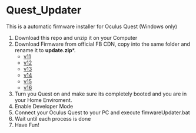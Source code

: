 # Quest_Updater
This is a automatic firmware installer for Oculus Quest (Windows only)

1. Download this repo and unzip it on your Computer
2. Download Firmware from official FB CDN, copy into the same folder and rename it to **update.zip***.
   - [v11](https://scontent.xx.fbcdn.net/v/t39.10537-6/10000000_415959559327206_1506267613645242368_n.zip?_nc_cat=103&_nc_ohc=CGQmj7vSxqUAQnAPVDWYgb5JwNVe1U7TKezSPdESRH5V-L6lfrhDdaf7A&_nc_ad=z-m&_nc_cid=0&_nc_zor=4&_nc_ht=scontent.xx&oh=6b119b782e12cee566e7314b20b4516f&oe=5E85B672)
   - [v12](https://scontent.xx.fbcdn.net/v/t39.10537-6/10000000_1103475330002785_5782695361189511168_n.zip?_nc_cat=106&_nc_ohc=DRHo9XY3AYsAQlr4xOWJFC-XkBlvjib7huXdDxrADwnjjjNmfjU2aM1pw&_nc_ad=z-m&_nc_cid=0&_nc_zor=4&_nc_ht=scontent.xx&oh=3c330b9673f5083598568a0163457e1a&oe=5E77FAAF)
   - [v13](https://scontent.xx.fbcdn.net/v/t39.10537-6/10000000_520897851884385_6318834646985474048_n.zip?_nc_cat=108&_nc_ohc=HQwaC335a_gAX9vuAo5&_nc_ad=z-m&_nc_cid=0&_nc_zor=4&_nc_ht=scontent.xx&oh=b7b534782bd44cb1de58326486312a94&oe=5EC3BCA3)
   - [v14](https://scontent.xx.fbcdn.net/v/t39.10537-6/10000000_1404193706409125_1648606356002832384_n.zip?_nc_cat=101&_nc_sid=379304&_nc_ohc=Ymh78WQxqPYAX-4F-sa&_nc_ad=z-m&_nc_cid=0&_nc_zor=4&_nc_ht=scontent.xx&oh=8cc83a6830591f558042c1a535612730&oe=5EF1A283)
   - [v15](https://scontent-iad3-1.xx.fbcdn.net/v/t39.10537-6/10000000_1352084348312177_1106037482689921024_n.zip?_nc_cat=100&_nc_sid=379304&_nc_oc=AQn4JR1GvYOioIfeMCuIkoWo-XfnLu__gaTIybSTKdZCxq1n12CrR-KWyqRVuwr9-8o&_nc_ad=z-m&_nc_cid=0&_nc_zor=4&_nc_ht=scontent-iad3-1.xx&oh=94a4397164f1f3009b5a57e43f667520&oe=5EC0355C)
   - [v16](https://scontent-frt3-1.xx.fbcdn.net/v/t39.10537-6/10000000_852799225219331_767972978959843328_n.zip?_nc_cat=108&_nc_sid=379304&_nc_ohc=i9h8ZVIwi0oAX8HVGdA&_nc_ad=z-m&_nc_cid=0&_nc_zor=4&_nc_ht=scontent-frt3-1.xx&oh=36bfb5abbb03eae6690d28b9472e774b&oe=5EBE5B7A)
3. Turn you Quest on and make sure its completely booted and you are in your Home Enviroment.    
4. Enable Developer Mode
5. Connect your Oculus Quest to your PC and execute fimwareUpdater.bat
6. Wait until each process is done
7. Have Fun!
